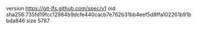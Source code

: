 version https://git-lfs.github.com/spec/v1
oid sha256:735fd19fcc12984b9dcfe440cacb7e762b31bb4eef5d8ffa102261b91bbda846
size 5787
